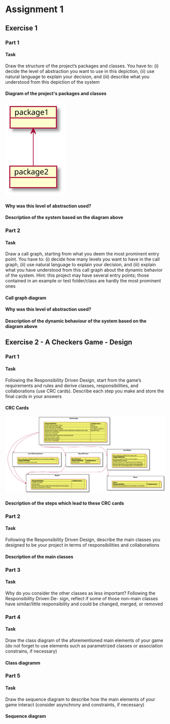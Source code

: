 # Assignment 1

## Exercise 1

### Part 1

#### Task
Draw the structure of the project’s packages and classes.
You have to: (i) decide the level of abstraction you want to use in this
depiction, (ii) use natural language to explain your decision,
and (iii) describe what you understood from this depiction of the system

#### Diagram of the project's packages and classes

![pacman-project-structure](exercise1/pacman-project-structure.svg)

#### Why was this level of abstraction used?

#### Description of the system based on the diagram above

### Part 2

#### Task

Draw a call graph, starting from what you deem the most prominent entry point. You have to: (i)
decide how many levels you want to have in the call graph, (ii) use natural language to explain your
decision, and (iii) explain what you have understood from this call graph about the dynamic behavior
of the system. Hint: this project may have several entry points; those contained in an example or test
folder/class are hardly the most prominent ones

#### Call graph diagram

#### Why was this level of abstraction used?

#### Description of the dynamic behaviour of the system based on the diagram above

## Exercise 2 - A Checkers Game - Design

### Part 1

#### Task
Following the Responsibility Driven Design, start from the game’s requirements and rules and derive
classes, responsibilities, and collaborations (use CRC cards). Describe each step you make and store
the final cards in your answers

#### CRC Cards

![checkers crc cards](./exercise2/checkers-crc.svg)

#### Description of the steps which lead to these CRC cards

### Part 2

#### Task
Following the Responsibility Driven Design, describe the main classes you designed to be your
project in terms of responsibilities and collaborations

#### Description of the main classes

### Part 3

#### Task
Why do you consider the other classes as less important? Following the Responsibility Driven De-
sign, reflect if some of those non-main classes have similar/little responsibility and could be changed,
merged, or removed

### Part 4

#### Task
Draw the class diagram of the aforementioned main elements of your game (do not forget to use
elements such as parametrized classes or association constrains, if necessary)

#### Class diagramm

### Part 5

#### Task
Draw the sequence diagram to describe how the main elements of your game interact (consider
asynchrony and constraints, if necessary)

#### Sequence diagram

